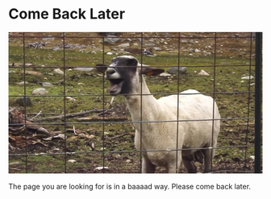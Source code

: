 # Come Back Later

![Baaad news](images/goat.jpg)

The page you are looking for is in a baaaad way. Please come back later. 
